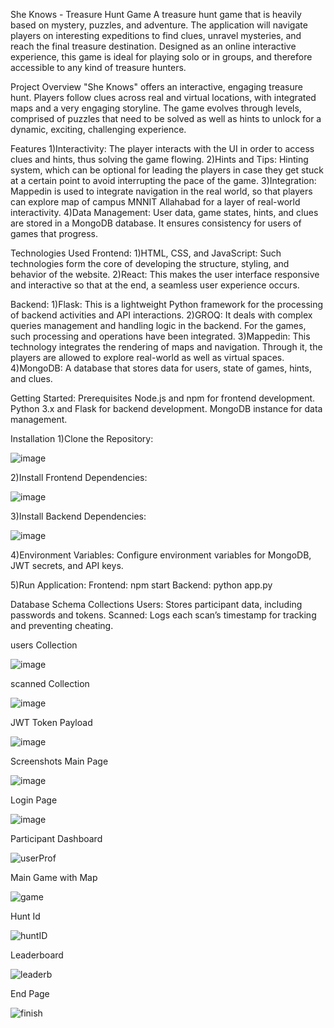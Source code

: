 She Knows - Treasure Hunt Game
A treasure hunt game that is heavily based on mystery, puzzles, and adventure. The application will navigate players on interesting expeditions to find clues, unravel mysteries, and reach the final treasure destination. Designed as an online interactive experience, this game is ideal for playing solo or in groups, and therefore accessible to any kind of treasure hunters.

Project Overview
"She Knows" offers an interactive, engaging treasure hunt. Players follow clues across real and virtual locations, with integrated maps and a very engaging storyline. The game evolves through levels, comprised of puzzles that need to be solved as well as hints to unlock for a dynamic, exciting, challenging experience.

Features
1)Interactivity: The player interacts with the UI in order to access clues and hints, thus solving the game flowing.
2)Hints and Tips: Hinting system, which can be optional for leading the players in case they get stuck at a certain point to avoid interrupting the pace of the game.
3)Integration: Mappedin is used to integrate navigation in the real world, so that players can explore map of campus MNNIT Allahabad for a layer of real-world interactivity.
4)Data Management: User data, game states, hints, and clues are stored in a MongoDB database. It ensures consistency for users of games that progress.

Technologies Used
Frontend:
1)HTML, CSS, and JavaScript: Such technologies form the core of developing the structure, styling, and behavior of the website.
2)React: This makes the user interface responsive and interactive so that at the end, a seamless user experience occurs.

Backend:
1)Flask: This is a lightweight Python framework for the processing of backend activities and API interactions.
2)GROQ: It deals with complex queries management and handling logic in the backend. For the games, such processing and operations have been integrated.
3)Mappedin: This technology integrates the rendering of maps and navigation. Through it, the players are allowed to explore real-world as well as virtual spaces.
4)MongoDB: A database that stores data for users, state of games, hints, and clues.

Getting Started:
Prerequisites
Node.js and npm for frontend development.
Python 3.x and Flask for backend development.
MongoDB instance for data management.

Installation
1)Clone the Repository:

![image](https://github.com/user-attachments/assets/68b04bc0-f331-4efb-bd25-ba0adb037520)

2)Install Frontend Dependencies:

![image](https://github.com/user-attachments/assets/f52ada4c-4ac6-4d51-92cc-b76afa7081db)

3)Install Backend Dependencies:

![image](https://github.com/user-attachments/assets/d0182970-e423-4458-a676-2d9ccc759e99)

4)Environment Variables: Configure environment variables for MongoDB, JWT secrets, and API keys.

5)Run Application:
Frontend: npm start
Backend: python app.py

Database Schema
Collections
Users: Stores participant data, including passwords and tokens.
Scanned: Logs each scan’s timestamp for tracking and preventing cheating.

users Collection

![image](https://github.com/user-attachments/assets/de91cf38-7d5c-404f-a5f2-15fb4ff89f17)

scanned Collection

![image](https://github.com/user-attachments/assets/713396a4-307a-4fac-a96d-78a512251712)

JWT Token Payload

![image](https://github.com/user-attachments/assets/3a1c4e90-b6dc-4038-b597-7f0ea3051496)

Screenshots
Main Page

![image](https://github.com/user-attachments/assets/784e28f2-75ec-4067-ab08-6d964c5daed5)

Login Page 

![image](https://github.com/user-attachments/assets/e43c0109-dbef-4151-8419-850935fa5031)

Participant Dashboard

![userProf](https://github.com/user-attachments/assets/d19a2b7f-6360-4650-a6c9-0122c5f2ab41)

Main Game with Map

![game](https://github.com/user-attachments/assets/5558c68a-9224-48c4-a54c-fd9b84886b5c)

Hunt Id 

![huntID](https://github.com/user-attachments/assets/d3a93d09-67f1-429e-8000-61060127318e)

Leaderboard

![leaderb](https://github.com/user-attachments/assets/0dd8c0ce-6692-434a-ae58-8a6c0d49657e)

End Page 

![finish](https://github.com/user-attachments/assets/c9ed77ef-d21b-4260-ae74-06799131e3f8)











